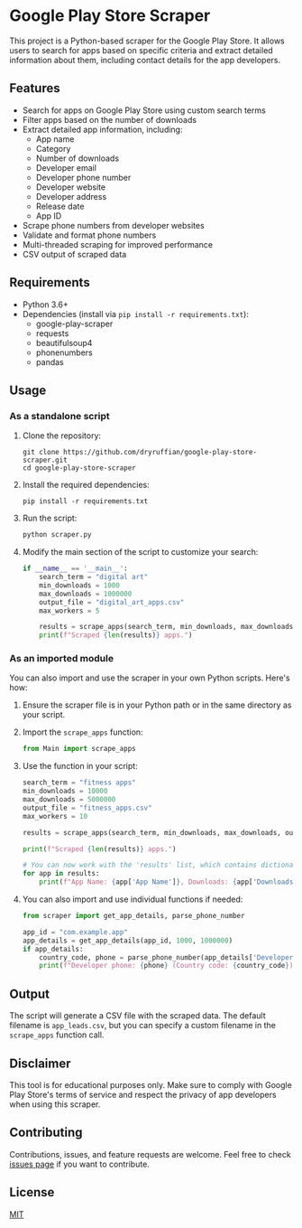 # Google Play Store Scraper

This project is a Python-based scraper for the Google Play Store. It allows users to search for apps based on specific criteria and extract detailed information about them, including contact details for the app developers.

## Features

- Search for apps on Google Play Store using custom search terms
- Filter apps based on the number of downloads
- Extract detailed app information, including:
  - App name
  - Category
  - Number of downloads
  - Developer email
  - Developer phone number
  - Developer website
  - Developer address
  - Release date
  - App ID
- Scrape phone numbers from developer websites
- Validate and format phone numbers
- Multi-threaded scraping for improved performance
- CSV output of scraped data

## Requirements

- Python 3.6+
- Dependencies (install via `pip install -r requirements.txt`):
  - google-play-scraper
  - requests
  - beautifulsoup4
  - phonenumbers
  - pandas

## Usage

### As a standalone script

1. Clone the repository:
   ```
   git clone https://github.com/dryruffian/google-play-store-scraper.git
   cd google-play-store-scraper
   ```

2. Install the required dependencies:
   ```
   pip install -r requirements.txt
   ```

3. Run the script:
   ```python
   python scraper.py
   ```

4. Modify the main section of the script to customize your search:
   ```python
   if __name__ == '__main__':
       search_term = "digital art"
       min_downloads = 1000
       max_downloads = 1000000
       output_file = "digital_art_apps.csv"
       max_workers = 5

       results = scrape_apps(search_term, min_downloads, max_downloads, output_file, max_workers)
       print(f"Scraped {len(results)} apps.")
   ```

### As an imported module

You can also import and use the scraper in your own Python scripts. Here's how:

1. Ensure the scraper file is in your Python path or in the same directory as your script.

2. Import the `scrape_apps` function:
   ```python
   from Main import scrape_apps
   ```

3. Use the function in your script:
   ```python
   search_term = "fitness apps"
   min_downloads = 10000
   max_downloads = 5000000
   output_file = "fitness_apps.csv"
   max_workers = 10

   results = scrape_apps(search_term, min_downloads, max_downloads, output_file, max_workers)
   
   print(f"Scraped {len(results)} apps.")
   
   # You can now work with the 'results' list, which contains dictionaries of app details
   for app in results:
       print(f"App Name: {app['App Name']}, Downloads: {app['Downloads']}")
   ```

4. You can also import and use individual functions if needed:
   ```python
   from scraper import get_app_details, parse_phone_number

   app_id = "com.example.app"
   app_details = get_app_details(app_id, 1000, 1000000)
   if app_details:
       country_code, phone = parse_phone_number(app_details['Developer Phone'])
       print(f"Developer phone: {phone} (Country code: {country_code})")
   ```

## Output

The script will generate a CSV file with the scraped data. The default filename is `app_leads.csv`, but you can specify a custom filename in the `scrape_apps` function call.

## Disclaimer

This tool is for educational purposes only. Make sure to comply with Google Play Store's terms of service and respect the privacy of app developers when using this scraper.

## Contributing

Contributions, issues, and feature requests are welcome. Feel free to check [issues page](https://github.com/dryruffian/Google-Play-Store-Scraper/issues) if you want to contribute.

## License

[MIT](https://github.com/dryruffian/Google-Play-Store-Scraper/blob/master/LICENSE.md)
